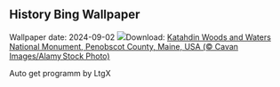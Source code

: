 ## History Bing Wallpaper
Wallpaper date: 2024-09-02
![](https://www.bing.com/th?id=OHR.KatahdinWoods_EN-GB6027367272_UHD.jpg&w=1000)Download: [Katahdin Woods and Waters National Monument, Penobscot County, Maine, USA (© Cavan Images/Alamy Stock Photo)](https://www.bing.com/th?id=OHR.KatahdinWoods_EN-GB6027367272_UHD.jpg)

Auto get programm by LtgX
